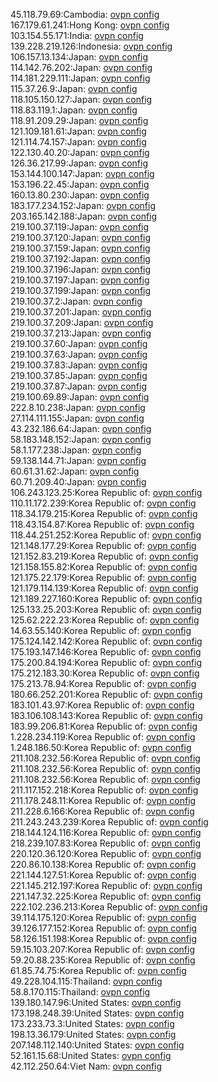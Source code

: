 45.118.79.69:Cambodia: [ovpn config](vpn/45_118_79_69.ovpn)  
167.179.61.241:Hong Kong: [ovpn config](vpn/167_179_61_241.ovpn)  
103.154.55.171:India: [ovpn config](vpn/103_154_55_171.ovpn)  
139.228.219.126:Indonesia: [ovpn config](vpn/139_228_219_126.ovpn)  
106.157.13.134:Japan: [ovpn config](vpn/106_157_13_134.ovpn)  
114.142.76.202:Japan: [ovpn config](vpn/114_142_76_202.ovpn)  
114.181.229.111:Japan: [ovpn config](vpn/114_181_229_111.ovpn)  
115.37.26.9:Japan: [ovpn config](vpn/115_37_26_9.ovpn)  
118.105.150.127:Japan: [ovpn config](vpn/118_105_150_127.ovpn)  
118.83.119.1:Japan: [ovpn config](vpn/118_83_119_1.ovpn)  
118.91.209.29:Japan: [ovpn config](vpn/118_91_209_29.ovpn)  
121.109.181.61:Japan: [ovpn config](vpn/121_109_181_61.ovpn)  
121.114.74.157:Japan: [ovpn config](vpn/121_114_74_157.ovpn)  
122.130.40.20:Japan: [ovpn config](vpn/122_130_40_20.ovpn)  
126.36.217.99:Japan: [ovpn config](vpn/126_36_217_99.ovpn)  
153.144.100.147:Japan: [ovpn config](vpn/153_144_100_147.ovpn)  
153.196.22.45:Japan: [ovpn config](vpn/153_196_22_45.ovpn)  
160.13.80.230:Japan: [ovpn config](vpn/160_13_80_230.ovpn)  
183.177.234.152:Japan: [ovpn config](vpn/183_177_234_152.ovpn)  
203.165.142.188:Japan: [ovpn config](vpn/203_165_142_188.ovpn)  
219.100.37.119:Japan: [ovpn config](vpn/219_100_37_119.ovpn)  
219.100.37.120:Japan: [ovpn config](vpn/219_100_37_120.ovpn)  
219.100.37.159:Japan: [ovpn config](vpn/219_100_37_159.ovpn)  
219.100.37.192:Japan: [ovpn config](vpn/219_100_37_192.ovpn)  
219.100.37.196:Japan: [ovpn config](vpn/219_100_37_196.ovpn)  
219.100.37.197:Japan: [ovpn config](vpn/219_100_37_197.ovpn)  
219.100.37.199:Japan: [ovpn config](vpn/219_100_37_199.ovpn)  
219.100.37.2:Japan: [ovpn config](vpn/219_100_37_2.ovpn)  
219.100.37.201:Japan: [ovpn config](vpn/219_100_37_201.ovpn)  
219.100.37.209:Japan: [ovpn config](vpn/219_100_37_209.ovpn)  
219.100.37.213:Japan: [ovpn config](vpn/219_100_37_213.ovpn)  
219.100.37.60:Japan: [ovpn config](vpn/219_100_37_60.ovpn)  
219.100.37.63:Japan: [ovpn config](vpn/219_100_37_63.ovpn)  
219.100.37.83:Japan: [ovpn config](vpn/219_100_37_83.ovpn)  
219.100.37.85:Japan: [ovpn config](vpn/219_100_37_85.ovpn)  
219.100.37.87:Japan: [ovpn config](vpn/219_100_37_87.ovpn)  
219.100.69.89:Japan: [ovpn config](vpn/219_100_69_89.ovpn)  
222.8.10.238:Japan: [ovpn config](vpn/222_8_10_238.ovpn)  
27.114.111.155:Japan: [ovpn config](vpn/27_114_111_155.ovpn)  
43.232.186.64:Japan: [ovpn config](vpn/43_232_186_64.ovpn)  
58.183.148.152:Japan: [ovpn config](vpn/58_183_148_152.ovpn)  
58.1.177.238:Japan: [ovpn config](vpn/58_1_177_238.ovpn)  
59.138.144.71:Japan: [ovpn config](vpn/59_138_144_71.ovpn)  
60.61.31.62:Japan: [ovpn config](vpn/60_61_31_62.ovpn)  
60.71.209.40:Japan: [ovpn config](vpn/60_71_209_40.ovpn)  
106.243.123.25:Korea Republic of: [ovpn config](vpn/106_243_123_25.ovpn)  
110.11.172.239:Korea Republic of: [ovpn config](vpn/110_11_172_239.ovpn)  
118.34.179.215:Korea Republic of: [ovpn config](vpn/118_34_179_215.ovpn)  
118.43.154.87:Korea Republic of: [ovpn config](vpn/118_43_154_87.ovpn)  
118.44.251.252:Korea Republic of: [ovpn config](vpn/118_44_251_252.ovpn)  
121.148.177.29:Korea Republic of: [ovpn config](vpn/121_148_177_29.ovpn)  
121.152.83.219:Korea Republic of: [ovpn config](vpn/121_152_83_219.ovpn)  
121.158.155.82:Korea Republic of: [ovpn config](vpn/121_158_155_82.ovpn)  
121.175.22.179:Korea Republic of: [ovpn config](vpn/121_175_22_179.ovpn)  
121.179.114.139:Korea Republic of: [ovpn config](vpn/121_179_114_139.ovpn)  
121.189.227.160:Korea Republic of: [ovpn config](vpn/121_189_227_160.ovpn)  
125.133.25.203:Korea Republic of: [ovpn config](vpn/125_133_25_203.ovpn)  
125.62.222.23:Korea Republic of: [ovpn config](vpn/125_62_222_23.ovpn)  
14.63.55.140:Korea Republic of: [ovpn config](vpn/14_63_55_140.ovpn)  
175.124.142.142:Korea Republic of: [ovpn config](vpn/175_124_142_142.ovpn)  
175.193.147.146:Korea Republic of: [ovpn config](vpn/175_193_147_146.ovpn)  
175.200.84.194:Korea Republic of: [ovpn config](vpn/175_200_84_194.ovpn)  
175.212.183.30:Korea Republic of: [ovpn config](vpn/175_212_183_30.ovpn)  
175.213.78.94:Korea Republic of: [ovpn config](vpn/175_213_78_94.ovpn)  
180.66.252.201:Korea Republic of: [ovpn config](vpn/180_66_252_201.ovpn)  
183.101.43.97:Korea Republic of: [ovpn config](vpn/183_101_43_97.ovpn)  
183.106.108.143:Korea Republic of: [ovpn config](vpn/183_106_108_143.ovpn)  
183.99.206.81:Korea Republic of: [ovpn config](vpn/183_99_206_81.ovpn)  
1.228.234.119:Korea Republic of: [ovpn config](vpn/1_228_234_119.ovpn)  
1.248.186.50:Korea Republic of: [ovpn config](vpn/1_248_186_50.ovpn)  
211.108.232.56:Korea Republic of: [ovpn config](vpn/211_108_232_56.ovpn)  
211.108.232.56:Korea Republic of: [ovpn config](vpn/211_108_232_56.ovpn)  
211.108.232.56:Korea Republic of: [ovpn config](vpn/211_108_232_56.ovpn)  
211.117.152.218:Korea Republic of: [ovpn config](vpn/211_117_152_218.ovpn)  
211.178.248.11:Korea Republic of: [ovpn config](vpn/211_178_248_11.ovpn)  
211.228.6.166:Korea Republic of: [ovpn config](vpn/211_228_6_166.ovpn)  
211.243.243.239:Korea Republic of: [ovpn config](vpn/211_243_243_239.ovpn)  
218.144.124.116:Korea Republic of: [ovpn config](vpn/218_144_124_116.ovpn)  
218.239.107.83:Korea Republic of: [ovpn config](vpn/218_239_107_83.ovpn)  
220.120.36.120:Korea Republic of: [ovpn config](vpn/220_120_36_120.ovpn)  
220.86.10.138:Korea Republic of: [ovpn config](vpn/220_86_10_138.ovpn)  
221.144.127.51:Korea Republic of: [ovpn config](vpn/221_144_127_51.ovpn)  
221.145.212.197:Korea Republic of: [ovpn config](vpn/221_145_212_197.ovpn)  
221.147.32.225:Korea Republic of: [ovpn config](vpn/221_147_32_225.ovpn)  
222.102.236.213:Korea Republic of: [ovpn config](vpn/222_102_236_213.ovpn)  
39.114.175.120:Korea Republic of: [ovpn config](vpn/39_114_175_120.ovpn)  
39.126.177.152:Korea Republic of: [ovpn config](vpn/39_126_177_152.ovpn)  
58.126.151.198:Korea Republic of: [ovpn config](vpn/58_126_151_198.ovpn)  
59.15.103.207:Korea Republic of: [ovpn config](vpn/59_15_103_207.ovpn)  
59.20.88.235:Korea Republic of: [ovpn config](vpn/59_20_88_235.ovpn)  
61.85.74.75:Korea Republic of: [ovpn config](vpn/61_85_74_75.ovpn)  
49.228.104.115:Thailand: [ovpn config](vpn/49_228_104_115.ovpn)  
58.8.170.115:Thailand: [ovpn config](vpn/58_8_170_115.ovpn)  
139.180.147.96:United States: [ovpn config](vpn/139_180_147_96.ovpn)  
173.198.248.39:United States: [ovpn config](vpn/173_198_248_39.ovpn)  
173.233.73.3:United States: [ovpn config](vpn/173_233_73_3.ovpn)  
198.13.36.179:United States: [ovpn config](vpn/198_13_36_179.ovpn)  
207.148.112.140:United States: [ovpn config](vpn/207_148_112_140.ovpn)  
52.161.15.68:United States: [ovpn config](vpn/52_161_15_68.ovpn)  
42.112.250.64:Viet Nam: [ovpn config](vpn/42_112_250_64.ovpn)  
